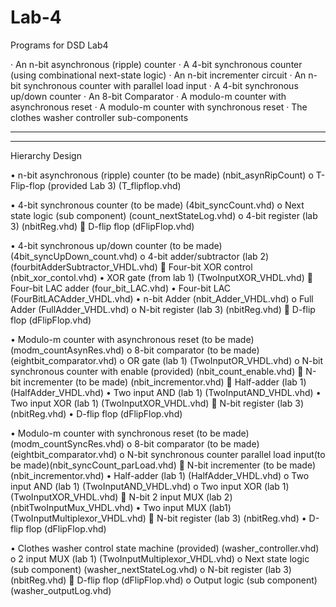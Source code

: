 # Lab-4
Programs for DSD Lab4

· An n-bit asynchronous (ripple) counter
· A 4-bit synchronous counter (using combinational next-state logic)
· An n-bit incrementer circuit
· An n-bit synchronous counter with parallel load input
· A 4-bit synchronous up/down counter
· An 8-bit Comparator
· A modulo-m counter with asynchronous reset
· A modulo-m counter with synchronous reset
· The clothes washer controller sub-components
________________________________________________________________________________________________________________________________________
________________________________________________________________________________________________________________________________________
Hierarchy Design

•	n-bit asynchronous (ripple) counter (to be made)			(nbit_asynRipCount)
  o	T-Flip-flop (provided Lab 3)				(T_flipflop.vhd)

•	4-bit synchronous counter (to be made)				(4bit_syncCount.vhd)
  o	Next state logic (sub component)				(count_nextStateLog.vhd)
  o	4-bit register (lab 3) 					(nbitReg.vhd)
    	D-flip flop					(dFlipFlop.vhd)

•	4-bit synchronous up/down counter (to be made)		(4bit_syncUpDown_count.vhd)
  o	4-bit adder/subtractor (lab 2)			(fourbitAdderSubtractor_VHDL.vhd)
    	Four-bit XOR control				(nbit_xor_contol.vhd)
      •	XOR gate (from lab 1)			(TwoInputXOR_VHDL.vhd)
    	Four-bit LAC adder				(four_bit_LAC.vhd)
      •	Four-bit LAC				(FourBitLACAdder_VHDL.vhd)
      •	n-bit Adder				(nbit_Adder_VHDL.vhd)
        o	Full Adder			(FullAdder_VHDL.vhd)
  o	N-bit register (lab 3)					(nbitReg.vhd)
    	D-flip flop					(dFlipFlop.vhd)

•	Modulo-m counter with asynchronous reset (to be made)		(modm_countAsynRes.vhd)
  o	8-bit comparator (to be made) 				(eightbit_comparator.vhd)
  o	OR gate (lab 1)						(TwoInputOR_VHDL.vhd)
  o	N-bit synchronous counter with enable (provided)		(nbit_count_enable.vhd)
    	N-bit incrementer (to be made) 			(nbit_incrementor.vhd)
    	Half-adder (lab 1)					(HalfAdder_VHDL.vhd)
      •	Two input AND	(lab 1)			(TwoInputAND_VHDL.vhd)
      •	Two input XOR	(lab 1)			(TwoInputXOR_VHDL.vhd)
    	N-bit register (lab 3)				(nbitReg.vhd)
      •	D-flip flop				(dFlipFlop.vhd)


•	Modulo-m counter with synchronous reset (to be made)		(modm_countSyncRes.vhd)
    o	8-bit comparator (to be made)				(eightbit_comparator.vhd)
    o	N-bit synchronous counter parallel load input(to be made)(nbit_syncCount_parLoad.vhd)
      	N-bit incrementer (to be made)			(nbit_incrementor.vhd)
        •	Half-adder (lab 1)				(HalfAdder_VHDL.vhd)
          o	Two input AND	(lab 1)		(TwoInputAND_VHDL.vhd)
          o	Two input XOR	(lab 1)		(TwoInputXOR_VHDL.vhd)
      	N-bit 2 input MUX (lab 2)				(nbitTwoInputMux_VHDL.vhd)
        •	Two input MUX	(lab1)	 	(TwoInputMultiplexor_VHDL.vhd)
      	N-bit register (lab 3) 				(nbitReg.vhd)
        •	D-flip flop				(dFlipFlop.vhd)


•	Clothes washer control state machine (provided)			(washer_controller.vhd)
  o	2 input MUX (lab 1)		(TwoInputMultiplexor_VHDL.vhd)
  o	Next state logic (sub component)				(washer_nextStateLog.vhd)
  o	N-bit register (lab 3) 					(nbitReg.vhd)
    	D-flip flop					(dFlipFlop.vhd)
  o	Output logic (sub component) 				(washer_outputLog.vhd)


